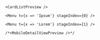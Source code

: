 ```react|noSource
<CardListPreview />
```

```react|noSource
<Menu t={x => 'Ipsum'} stageIndex={0} />
```
```react|noSource
<Menu t={x => 'Lorem'} stageIndex={1} />
```

```react|noSource
/*<MobileDetailViewPreview />*/
```
